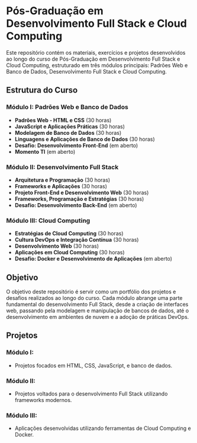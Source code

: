 # Pós-Graduação em Desenvolvimento Full Stack e Cloud Computing

Este repositório contém os materiais, exercícios e projetos desenvolvidos ao longo do curso de Pós-Graduação em Desenvolvimento Full Stack e Cloud Computing, estruturado em três módulos principais: Padrões Web e Banco de Dados, Desenvolvimento Full Stack e Cloud Computing.

## Estrutura do Curso

### Módulo I: Padrões Web e Banco de Dados
- **Padrões Web - HTML e CSS** (30 horas)
- **JavaScript e Aplicações Práticas** (30 horas)
- **Modelagem de Banco de Dados** (30 horas)
- **Linguagens e Aplicações de Banco de Dados** (30 horas)
- **Desafio: Desenvolvimento Front-End** (em aberto)
- **Momento TI** (em aberto)

### Módulo II: Desenvolvimento Full Stack
- **Arquitetura e Programação** (30 horas)
- **Frameworks e Aplicações** (30 horas)
- **Projeto Front-End e Desenvolvimento Web** (30 horas)
- **Frameworks, Programação e Estratégias** (30 horas)
- **Desafio: Desenvolvimento Back-End** (em aberto)

### Módulo III: Cloud Computing
- **Estratégias de Cloud Computing** (30 horas)
- **Cultura DevOps e Integração Contínua** (30 horas)
- **Desenvolvimento Web** (30 horas)
- **Aplicações em Cloud Computing** (30 horas)
- **Desafio: Docker e Desenvolvimento de Aplicações** (em aberto)

## Objetivo

O objetivo deste repositório é servir como um portfólio dos projetos e desafios realizados ao longo do curso. Cada módulo abrange uma parte fundamental do desenvolvimento Full Stack, desde a criação de interfaces web, passando pela modelagem e manipulação de bancos de dados, até o desenvolvimento em ambientes de nuvem e a adoção de práticas DevOps.

## Projetos

### Módulo I:
- Projetos focados em HTML, CSS, JavaScript, e banco de dados.

### Módulo II:
- Projetos voltados para o desenvolvimento Full Stack utilizando frameworks modernos.

### Módulo III:
- Aplicações desenvolvidas utilizando ferramentas de Cloud Computing e Docker.
